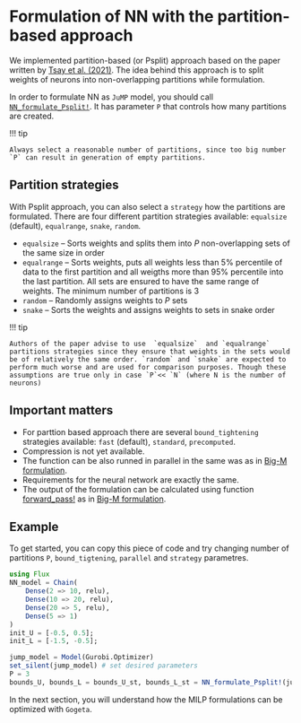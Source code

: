 # Formulation of NN with the partition-based approach

We implemented partition-based (or Psplit) approach based on the paper written by [Tsay et al. (2021)](literature.md). The idea behind this approach is to split weights of neurons into non-overlapping partitions while formulation. 

In order to formulate NN as `JuMP` model, you should call [`NN_formulate_Psplit!`](@ref). It has parameter `P` that controls how many partitions are created.

!!! tip

    Always select a reasonable number of partitions, since too big number `P` can result in generation of empty partitions. 

## Partition strategies

With Psplit approach, you can also select a `strategy` how the partitions are formulated. There are four different partition strategies available: `equalsize` (default), `equalrange`, `snake`, `random`.
* `equalsize` – Sorts weights and splits them into $P$ non-overlapping sets of the same size in order
* `equalrange` – Sorts weights, puts all weights less than 5% percentile of data to the first partition and all weigths more than 95% percentile into the last partition. All sets are ensured to have the same range of weights. The minimum number of partitions is 3
* `random` – Randomly assigns weights to $P$ sets
* `snake` – Sorts the weights and assigns weights to sets in snake order

!!! tip

    Authors of the paper advise to use  `equalsize`  and `equalrange` partitions strategies since they ensure that weights in the sets would be of relatively the same order. `random` and `snake` are expected to perform much worse and are used for comparison purposes. Though these assumptions are true only in case `P`<< `N` (where N is the number of neurons)

## Important matters

* For parttion based approach there are several `bound_tightening` strategies available: `fast` (default), `standard`, `precomputed`.
* Compression is not yet available.
* The function can be also runned in parallel in the same was as in [Big-M formulation](neural_networks.md). 
* Requirements for the neural network are exactly the same. 
* The output of the formulation can be calculated using function [forward_pass!](@ref) as  in [Big-M formulation](neural_networks.md).

## Example

To get started, you can copy this piece of code and try changing number of partitions `P`, `bound_tigtening`, `parallel` and `strategy` parametres.


```julia
using Flux
NN_model = Chain(
    Dense(2 => 10, relu),
    Dense(10 => 20, relu),
    Dense(20 => 5, relu),
    Dense(5 => 1)
)
init_U = [-0.5, 0.5];
init_L = [-1.5, -0.5];

jump_model = Model(Gurobi.Optimizer)
set_silent(jump_model) # set desired parameters
P = 3
bounds_U, bounds_L = bounds_U_st, bounds_L_st = NN_formulate_Psplit!(jump_model, NN_model, P, init_U, init_L, bound_tightening="standard", strategy="equalrange");
```

In the next section, you will understand how the MILP formulations can be optimized with `Gogeta`.